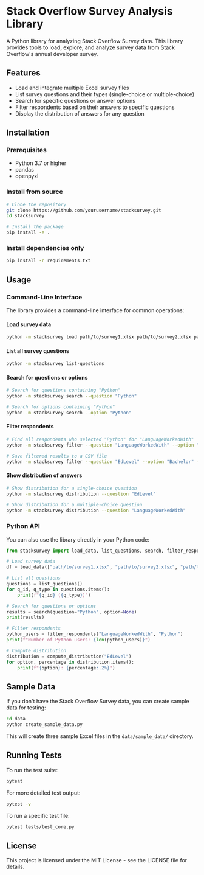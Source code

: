 # Stack Overflow Survey Analysis Library

A Python library for analyzing Stack Overflow Survey data. This library provides tools to load, explore, and analyze survey data from Stack Overflow's annual developer survey.

## Features

- Load and integrate multiple Excel survey files
- List survey questions and their types (single-choice or multiple-choice)
- Search for specific questions or answer options
- Filter respondents based on their answers to specific questions
- Display the distribution of answers for any question

## Installation

### Prerequisites

- Python 3.7 or higher
- pandas
- openpyxl

### Install from source

```bash
# Clone the repository
git clone https://github.com/yourusername/stacksurvey.git
cd stacksurvey

# Install the package
pip install -e .
```

### Install dependencies only

```bash
pip install -r requirements.txt
```

## Usage

### Command-Line Interface

The library provides a command-line interface for common operations:

#### Load survey data

```bash
python -m stacksurvey load path/to/survey1.xlsx path/to/survey2.xlsx path/to/survey3.xlsx
```

#### List all survey questions

```bash
python -m stacksurvey list-questions
```

#### Search for questions or options

```bash
# Search for questions containing "Python"
python -m stacksurvey search --question "Python"

# Search for options containing "Python"
python -m stacksurvey search --option "Python"
```

#### Filter respondents

```bash
# Find all respondents who selected "Python" for "LanguageWorkedWith"
python -m stacksurvey filter --question "LanguageWorkedWith" --option "Python"

# Save filtered results to a CSV file
python -m stacksurvey filter --question "EdLevel" --option "Bachelor" --output "bachelors.csv"
```

#### Show distribution of answers

```bash
# Show distribution for a single-choice question
python -m stacksurvey distribution --question "EdLevel"

# Show distribution for a multiple-choice question
python -m stacksurvey distribution --question "LanguageWorkedWith"
```

### Python API

You can also use the library directly in your Python code:

```python
from stacksurvey import load_data, list_questions, search, filter_respondents, compute_distribution

# Load survey data
df = load_data(["path/to/survey1.xlsx", "path/to/survey2.xlsx", "path/to/survey3.xlsx"])

# List all questions
questions = list_questions()
for q_id, q_type in questions.items():
    print(f"{q_id} ({q_type})")

# Search for questions or options
results = search(question="Python", option=None)
print(results)

# Filter respondents
python_users = filter_respondents("LanguageWorkedWith", "Python")
print(f"Number of Python users: {len(python_users)}")

# Compute distribution
distribution = compute_distribution("EdLevel")
for option, percentage in distribution.items():
    print(f"{option}: {percentage:.2%}")
```

## Sample Data

If you don't have the Stack Overflow Survey data, you can create sample data for testing:

```bash
cd data
python create_sample_data.py
```

This will create three sample Excel files in the `data/sample_data/` directory.

## Running Tests

To run the test suite:

```bash
pytest
```

For more detailed test output:

```bash
pytest -v
```

To run a specific test file:

```bash
pytest tests/test_core.py
```

## License

This project is licensed under the MIT License - see the LICENSE file for details.
